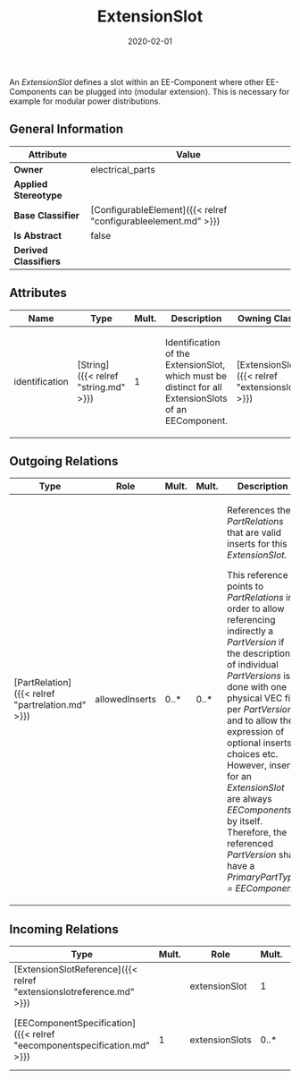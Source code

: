 ﻿---
title: ExtensionSlot
toc: false
type: specs
date: "2020-02-01"
draft: false
specification: VEC
version: 1.2.0
documentType: "Recommendation"
elementType: Class
classes:
  - ExtensionSlot
menu_name: vec-1.2.0
---
<p> An <i>ExtensionSlot </i>defines a slot within an EE-Component where other EE-Components can be plugged into (modular extension). This is necessary for example for modular power distributions.      </p>

## General Information

| Attribute               | Value |
|-------------------------|-------|
| **Owner**               | electrical_parts |
| **Applied Stereotype**  |   |
| **Base Classifier**     | [ConfigurableElement]({{< relref "configurableelement.md" >}})<br/>  |
| **Is Abstract**         | false |
| **Derived Classifiers** |   |

## Attributes
|  Name  |  Type  |  Mult.  |  Description  |  Owning Classifier  |
|--------|--------|---------|---------------|--------------|
|identification | [String]({{< relref "string.md" >}}) | 1 | <p> Identification of the ExtensionSlot, which must be distinct for all ExtensionSlots of an EEComponent.      </p> | [ExtensionSlot]({{< relref "extensionslot.md" >}}) |

## Outgoing Relations
|    Type  |   Role   |   Mult.   |   Mult.   |   Description   |
|----------|----------|-----------|-----------|-----------------|
| [PartRelation]({{< relref "partrelation.md" >}}) | allowedInserts | 0..* | 0..* | <p> References the <i>PartRelations</i> that are valid inserts for this <i>ExtensionSlot.</i>      </p>      <p> This reference points to <i>PartRelations</i> in order to allow referencing indirectly a <i>PartVersion </i>if the description of individual <i>PartVersions</i> is done with one physical VEC file per <i>PartVersion </i>and to allow the expression of optional inserts, choices etc. However, inserts for an <i>ExtensionSlot</i> are always <i>EEComponents</i> by itself. Therefore, the referenced <i>PartVersion</i> shall have a <i>PrimaryPartType =&#160;EEComponent.</i>      </p> |
##  Incoming Relations
|    Type  |   Mult.  |   Role    |   Mult.   |   Description  |
|----------|----------|-----------|-----------|----------------|
| [ExtensionSlotReference]({{< relref "extensionslotreference.md" >}}) |  | extensionSlot | 1 |  |
| [EEComponentSpecification]({{< relref "eecomponentspecification.md" >}}) | 1 | extensionSlots | 0..* | Specifies the available ExtensionSlots of the EEComponent. |
